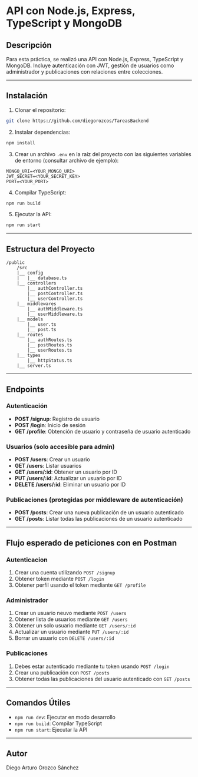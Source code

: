 # API con Node.js, Express, TypeScript y MongoDB

## Descripción
Para esta práctica, se realizó una API con Node.js, Express, TypeScript y MongoDB. Incluye autenticación con JWT, gestión de usuarios como administrador y publicaciones con relaciones entre colecciones.

---

## Instalación

1. Clonar el repositorio:

```bash
git clone https://github.com/diegorozcos/TareasBackend
```

2. Instalar dependencias:

```bash
npm install
```

3. Crear un archivo `.env` en la raíz del proyecto con las siguientes variables de entorno (consultar archivo de ejemplo):

```env
MONGO_URI=<YOUR_MONGO_URI>
JWT_SECRET=<YOUR_SECRET_KEY>
PORT=<YOUR_PORT>
```

4. Compilar TypeScript:

```bash
npm run build
```

5. Ejecutar la API:

```bash
npm run start
```

---

## Estructura del Proyecto
```
/public
    /src
    |__ config
    |   |__ database.ts
    |__ controllers
        |__ authController.ts
        |__ postController.ts
        |__ userController.ts
    |__ middlewares
        |__ authMiddleware.ts
        |__ userMiddleware.ts
    |__ models
        |__ user.ts
        |__ post.ts
    |__ routes
        |__ authRoutes.ts
        |__ postRoutes.ts
        |__ userRoutes.ts
    |__ types
        |__ httpStatus.ts
    |__ server.ts
```
---

## Endpoints

### Autenticación
- **POST /signup**: Registro de usuario
- **POST /login**: Inicio de sesión
- **GET /profile**: Obtención de usuario y contraseña de usuario autenticado 

### Usuarios (solo accesible para admin)
- **POST /users**: Crear un usuario
- **GET /users**: Listar usuarios
- **GET /users/:id**: Obtener un usuario por ID
- **PUT /users/:id**: Actualizar un usuario por ID
- **DELETE /users/:id**: Eliminar un usuario por ID

### Publicaciones (protegidas por middleware de autenticación)
- **POST /posts**: Crear una nueva publicación de un usuario autenticado
- **GET /posts**: Listar todas las publicaciones de un usuario autenticado

---

## Flujo esperado de peticiones con en Postman
### Autenticacion
1. Crear una cuenta utilizando `POST /signup`
2. Obtener token mediante `POST /login`
3. Obtener perfil usando el token mediante `GET /profile`

### Administrador
1. Crear un usuario neuvo mediante `POST /users`
2. Obtener lista de usuarios mediante `GET /users`
3. Obtener un solo usuario mediante `GET /users/:id`
4. Actualizar un usuario mediante `PUT /users/:id`
5. Borrar un usuario con `DELETE /users/:id`

### Publicaciones
1. Debes estar autenticado mediante tu token usando `POST /login`
2. Crear una publicación con `POST /posts`
3. Obtener todas las publicaciones del usuario autenticado con `GET /posts`

---

## Comandos Útiles
- `npm run dev`: Ejecutar en modo desarrollo
- `npm run build`: Compilar TypeScript
- `npm run start`: Ejecutar la API

---

## Autor
Diego Arturo Orozco Sánchez